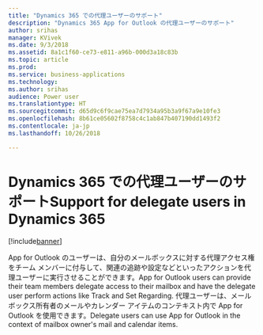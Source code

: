 ```yaml
---
title: "Dynamics 365 での代理ユーザーのサポート"
description: "Dynamics 365 App for Outlook の代理ユーザーのサポート"
author: srihas
manager: KVivek
ms.date: 9/3/2018
ms.assetid: 8a1c1f60-ce73-e811-a96b-000d3a18c83b
ms.topic: article
ms.prod: 
ms.service: business-applications
ms.technology: 
ms.author: srihas
audience: Power user
ms.translationtype: HT
ms.sourcegitcommit: d65d9c6f9cae75ea7d7934a95b3a9f67a9e10fe3
ms.openlocfilehash: 8b61ce05602f8758c4c1ab847b407190dd1493f2
ms.contentlocale: ja-jp
ms.lasthandoff: 10/26/2018

---
```

# <a name="support-for-delegate-users-in-dynamics-365"></a><span data-ttu-id="9e8ec-103">Dynamics 365 での代理ユーザーのサポート</span><span class="sxs-lookup"><span data-stu-id="9e8ec-103">Support for delegate users in Dynamics 365</span></span>


[!include[banner](../../includes/banner.md)]

<span data-ttu-id="9e8ec-104">App for Outlook のユーザーは、自分のメールボックスに対する代理アクセス権をチーム メンバーに付与して、関連の追跡や設定などといったアクションを代理ユーザーに実行させることができます。</span><span class="sxs-lookup"><span data-stu-id="9e8ec-104">App for Outlook users can provide their team members delegate access to their mailbox and have the delegate user perform actions like Track and Set Regarding.</span></span> <span data-ttu-id="9e8ec-105">代理ユーザーは、メールボックス所有者のメールやカレンダー アイテムのコンテキスト内で App for Outlook を使用できます。</span><span class="sxs-lookup"><span data-stu-id="9e8ec-105">Delegate users can use App for Outlook in the context of mailbox owner's mail and calendar items.</span></span>

